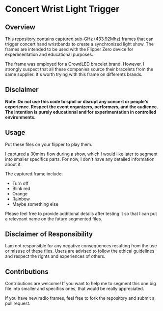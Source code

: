 # Concert Wrist Light Trigger

## Overview

This repository contains captured sub-GHz (433.92Mhz) frames that can trigger concert hand wristbands to create a synchronized light show. The frames are intended to be used with the Flipper Zero device for experimentation and educational purposes.

The frame was employed for a CrowdLED bracelet brand. However, I strongly suspect that all these companies source their bracelets from the same supplier. It's worth trying with this frame on differents brands.

## Disclaimer

**Note: Do not use this code to spoil or disrupt any concert or people's experience. Respect the event organizers, performers, and the audience. The intention is purely educational and for experimentation in controlled environments.**

## Usage

Put these files on your flipper to play them.

I captured a 30mins flow during a show, which I would like later to segment into smaller specifics parts. For now, I don't have any detailed information about it.

The captured frame include:

* Turn off
* Blink red
* Orange
* Rainbow
* Maybe something else

Please feel free to provide additional details after testing it so that I can put a releveant name on the future segmented files.


## Disclaimer of Responsibility
I am not responsible for any negative consequences resulting from the use or misuse of these files. Users are advised to follow the ethical guidelines and respect the rights and experiences of others.

## Contributions
Contributions are welcome! If you want to help me to segment this one big file into smaller and specifics ones, that would be really appreciated.

If you have new radio frames, feel free to fork the repository and submit a pull request.
